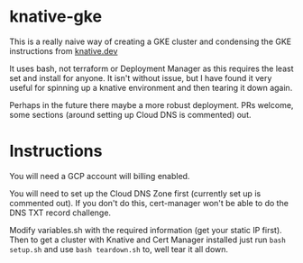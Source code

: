 # knative-gke

This is a really naive way of creating a GKE cluster and condensing the GKE instructions from [knative.dev](https://knative.dev)

It uses bash, not terraform or Deployment Manager as this requires the least set and install for anyone. It isn't without issue, but I have found it very useful for spinning up a knative environment and then tearing it down again.

Perhaps in the future there maybe a more robust deployment. PRs welcome, some sections (around setting up Cloud DNS is commented) out.

# Instructions

You will need a GCP account will billing enabled.

You will need to set up the Cloud DNS Zone first (currently set up is commented out). If you don't do this, cert-manager won't be able to do the DNS TXT record challenge.

Modify variables.sh with the required information (get your static IP first). Then to get a cluster with Knative and Cert Manager installed just run `bash setup.sh` and use `bash teardown.sh` to, well tear it all down.
